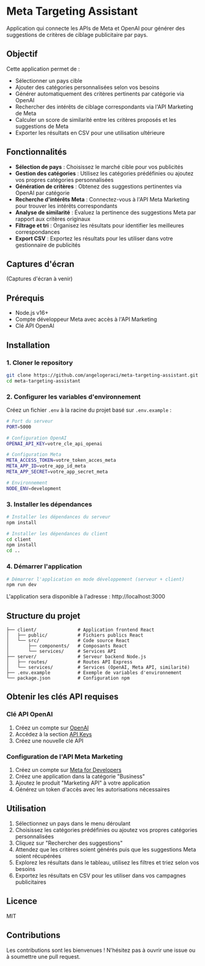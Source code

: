 # Meta Targeting Assistant

Application qui connecte les APIs de Meta et OpenAI pour générer des suggestions de critères de ciblage publicitaire par pays.

## Objectif

Cette application permet de :
- Sélectionner un pays cible
- Ajouter des catégories personnalisées selon vos besoins
- Générer automatiquement des critères pertinents par catégorie via OpenAI
- Rechercher des intérêts de ciblage correspondants via l'API Marketing de Meta
- Calculer un score de similarité entre les critères proposés et les suggestions de Meta
- Exporter les résultats en CSV pour une utilisation ultérieure

## Fonctionnalités

- **Sélection de pays** : Choisissez le marché cible pour vos publicités
- **Gestion des catégories** : Utilisez les catégories prédéfinies ou ajoutez vos propres catégories personnalisées
- **Génération de critères** : Obtenez des suggestions pertinentes via OpenAI par catégorie
- **Recherche d'intérêts Meta** : Connectez-vous à l'API Meta Marketing pour trouver les intérêts correspondants
- **Analyse de similarité** : Évaluez la pertinence des suggestions Meta par rapport aux critères originaux
- **Filtrage et tri** : Organisez les résultats pour identifier les meilleures correspondances
- **Export CSV** : Exportez les résultats pour les utiliser dans votre gestionnaire de publicités

## Captures d'écran

(Captures d'écran à venir)

## Prérequis

- Node.js v16+
- Compte développeur Meta avec accès à l'API Marketing
- Clé API OpenAI

## Installation

### 1. Cloner le repository

```bash
git clone https://github.com/angelogeraci/meta-targeting-assistant.git
cd meta-targeting-assistant
```

### 2. Configurer les variables d'environnement

Créez un fichier `.env` à la racine du projet basé sur `.env.example` :

```bash
# Port du serveur
PORT=5000

# Configuration OpenAI
OPENAI_API_KEY=votre_cle_api_openai

# Configuration Meta
META_ACCESS_TOKEN=votre_token_acces_meta
META_APP_ID=votre_app_id_meta
META_APP_SECRET=votre_app_secret_meta

# Environnement
NODE_ENV=development
```

### 3. Installer les dépendances

```bash
# Installer les dépendances du serveur
npm install

# Installer les dépendances du client
cd client
npm install
cd ..
```

### 4. Démarrer l'application

```bash
# Démarrer l'application en mode développement (serveur + client)
npm run dev
```

L'application sera disponible à l'adresse : http://localhost:3000

## Structure du projet

```
├── client/               # Application frontend React
│   ├── public/           # Fichiers publics React
│   └── src/              # Code source React
│       ├── components/   # Composants React
│       └── services/     # Services API
├── server/               # Serveur backend Node.js
│   ├── routes/           # Routes API Express
│   └── services/         # Services (OpenAI, Meta API, similarité)
├── .env.example          # Exemple de variables d'environnement
└── package.json          # Configuration npm
```

## Obtenir les clés API requises

### Clé API OpenAI
1. Créez un compte sur [OpenAI](https://openai.com/)
2. Accédez à la section [API Keys](https://platform.openai.com/account/api-keys)
3. Créez une nouvelle clé API

### Configuration de l'API Meta Marketing
1. Créez un compte sur [Meta for Developers](https://developers.facebook.com/)
2. Créez une application dans la catégorie "Business"
3. Ajoutez le produit "Marketing API" à votre application
4. Générez un token d'accès avec les autorisations nécessaires

## Utilisation

1. Sélectionnez un pays dans le menu déroulant
2. Choisissez les catégories prédéfinies ou ajoutez vos propres catégories personnalisées
3. Cliquez sur "Rechercher des suggestions"
4. Attendez que les critères soient générés puis que les suggestions Meta soient récupérées
5. Explorez les résultats dans le tableau, utilisez les filtres et triez selon vos besoins
6. Exportez les résultats en CSV pour les utiliser dans vos campagnes publicitaires

## Licence

MIT

## Contributions

Les contributions sont les bienvenues ! N'hésitez pas à ouvrir une issue ou à soumettre une pull request.
